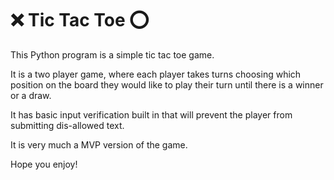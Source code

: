 # :x: Tic Tac Toe :o:

This Python program is a simple tic tac toe game.

It is a two player game, where each player takes turns choosing which position on the board they would like to play their turn until there is a winner or a draw.

It has basic input verification built in that will prevent the player from submitting dis-allowed text.

It is very much a MVP version of the game. 

Hope you enjoy! 